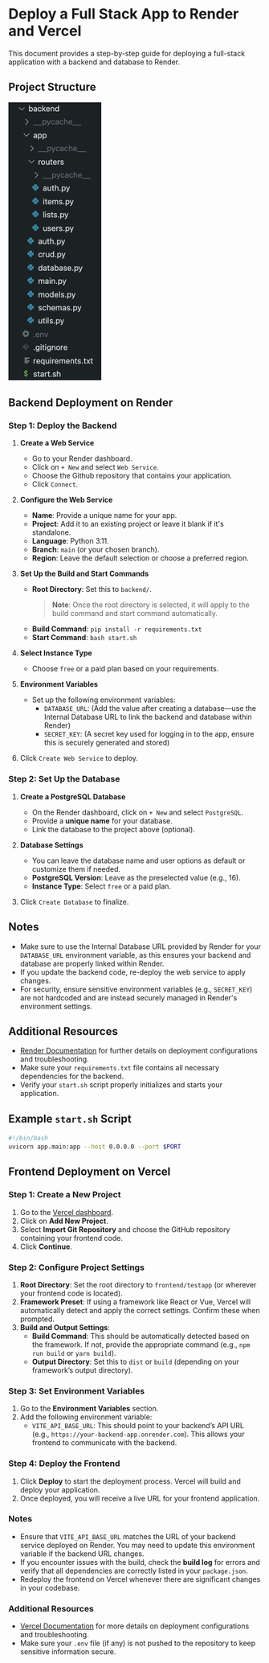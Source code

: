 # Deploy a Full Stack App to Render and Vercel

This document provides a step-by-step guide for deploying a full-stack application with a backend and database to Render.

## Project Structure

![Backend Structure](./backendStructure.png)

## Backend Deployment on Render

### Step 1: Deploy the Backend

1. **Create a Web Service**
   - Go to your Render dashboard.
   - Click on `+ New` and select `Web Service`.
   - Choose the Github repository that contains your application.
   - Click `Connect`.

2. **Configure the Web Service**
   - **Name**: Provide a unique name for your app.
   - **Project**: Add it to an existing project or leave it blank if it's standalone.
   - **Language**: Python 3.11.
   - **Branch**: `main` (or your chosen branch).
   - **Region**: Leave the default selection or choose a preferred region.

3. **Set Up the Build and Start Commands**
   - **Root Directory**: Set this to `backend/`.
     > **Note**: Once the root directory is selected, it will apply to the build command and start command automatically.
   - **Build Command**: `pip install -r requirements.txt`
   - **Start Command**: `bash start.sh`

4. **Select Instance Type**
   - Choose `free` or a paid plan based on your requirements.

5. **Environment Variables**
   - Set up the following environment variables:
     - `DATABASE_URL`: (Add the value after creating a database—use the Internal Database URL to link the backend and database within Render)
     - `SECRET_KEY`: (A secret key used for logging in to the app, ensure this is securely generated and stored)

6. Click `Create Web Service` to deploy.

### Step 2: Set Up the Database

1. **Create a PostgreSQL Database**
   - On the Render dashboard, click on `+ New` and select `PostgreSQL`.
   - Provide a **unique name** for your database.
   - Link the database to the project above (optional).

2. **Database Settings**
   - You can leave the database name and user options as default or customize them if needed.
   - **PostgreSQL Version**: Leave as the preselected value (e.g., 16).
   - **Instance Type**: Select `free` or a paid plan.

3. Click `Create Database` to finalize.

## Notes

- Make sure to use the Internal Database URL provided by Render for your `DATABASE_URL` environment variable, as this ensures your backend and database are properly linked within Render.
- If you update the backend code, re-deploy the web service to apply changes.
- For security, ensure sensitive environment variables (e.g., `SECRET_KEY`) are not hardcoded and are instead securely managed in Render's environment settings.

## Additional Resources

- [Render Documentation](https://render.com/docs) for further details on deployment configurations and troubleshooting.
- Make sure your `requirements.txt` file contains all necessary dependencies for the backend.
- Verify your `start.sh` script properly initializes and starts your application.

## Example `start.sh` Script

```bash
#!/bin/bash
uvicorn app.main:app --host 0.0.0.0 --port $PORT
```

## Frontend Deployment on Vercel

### Step 1: Create a New Project

1. Go to the [Vercel dashboard](https://vercel.com/dashboard).
2. Click on **Add New Project**.
3. Select **Import Git Repository** and choose the GitHub repository containing your frontend code.
4. Click **Continue**.

### Step 2: Configure Project Settings

1. **Root Directory**: Set the root directory to `frontend/testapp` (or wherever your frontend code is located).
2. **Framework Preset**: If using a framework like React or Vue, Vercel will automatically detect and apply the correct settings. Confirm these when prompted.
3. **Build and Output Settings**:
   - **Build Command**: This should be automatically detected based on the framework. If not, provide the appropriate command (e.g., `npm run build` or `yarn build`).
   - **Output Directory**: Set this to `dist` or `build` (depending on your framework’s output directory).

### Step 3: Set Environment Variables

1. Go to the **Environment Variables** section.
2. Add the following environment variable:
   - `VITE_API_BASE_URL`: This should point to your backend’s API URL (e.g., `https://your-backend-app.onrender.com`). This allows your frontend to communicate with the backend.

### Step 4: Deploy the Frontend

1. Click **Deploy** to start the deployment process. Vercel will build and deploy your application.
2. Once deployed, you will receive a live URL for your frontend application.

### Notes

- Ensure that `VITE_API_BASE_URL` matches the URL of your backend service deployed on Render. You may need to update this environment variable if the backend URL changes.
- If you encounter issues with the build, check the **build log** for errors and verify that all dependencies are correctly listed in your `package.json`.
- Redeploy the frontend on Vercel whenever there are significant changes in your codebase.

### Additional Resources

- [Vercel Documentation](https://vercel.com/docs) for more details on deployment configurations and troubleshooting.
- Make sure your `.env` file (if any) is not pushed to the repository to keep sensitive information secure.
